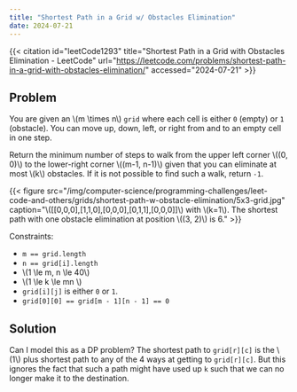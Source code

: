 ```yaml
---
title: "Shortest Path in a Grid w/ Obstacles Elimination"
date: 2024-07-21
---
```


{{< citation
  id="leetCode1293"
  title="Shortest Path in a Grid with Obstacles Elimination - LeetCode"
  url="https://leetcode.com/problems/shortest-path-in-a-grid-with-obstacles-elimination/"
  accessed="2024-07-21" >}}

## Problem

You are given an \\(m \times n\\) `grid` where each cell is either `0`
(empty) or `1` (obstacle). You can move up, down, left, or right from
and to an empty cell in one step.

Return the minimum number of steps to walk from the upper left corner
\\((0, 0)\\) to the lower-right corner \\((m-1, n-1)\\) given that you
can eliminate at most \\(k\\) obstacles. If it is not possible to find
such a walk, return `-1`.

{{< figure
  src="/img/computer-science/programming-challenges/leet-code-and-others/grids/shortest-path-w-obstacle-elimination/5x3-grid.jpg"
  caption="\\([[0,0,0],[1,1,0],[0,0,0],[0,1,1],[0,0,0]]\\) with \\(k=1\\). The shortest path with one obstacle elimination at position \\((3, 2)\\) is 6." >}}

Constraints:

* `m == grid.length`
* `n == grid[i].length`
* \\(1 \le m, n \le 40\\)
* \\(1 \le k \le mn \\)
* `grid[i][j]` is either `0` or `1`.
* `grid[0][0] == grid[m - 1][n - 1] == 0`

## Solution

Can I model this as a DP problem? The shortest path to `grid[r][c]` is
the \\(1\\) plus shortest path to any of the 4 ways at getting to
`grid[r][c]`. But this ignores the fact that such a path might have used
up `k` such that we can no longer make it to the destination.
